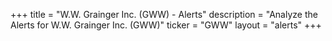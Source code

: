 +++
title = "W.W. Grainger Inc. (GWW) - Alerts"
description = "Analyze the Alerts for W.W. Grainger Inc. (GWW)"
ticker = "GWW"
layout = "alerts"
+++

